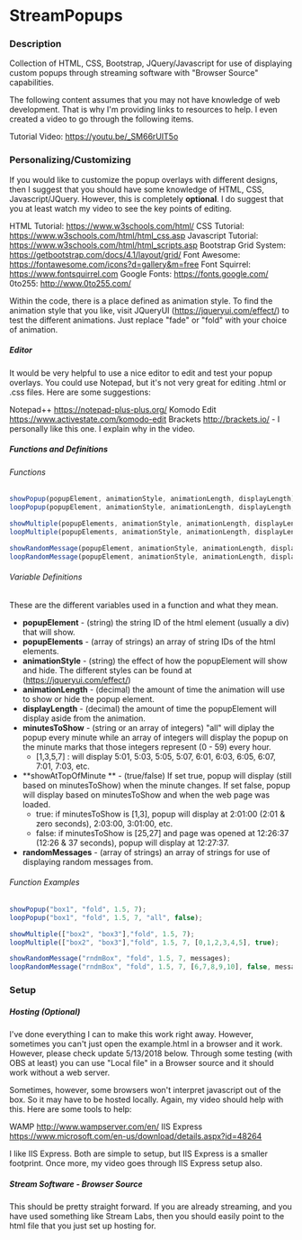 # StreamPopups

### Description
Collection of HTML, CSS, Bootstrap, JQuery/Javascript for use of displaying custom popups through streaming software with "Browser Source" capabilities.

The following content assumes that you may not have knowledge of web development. That is why I'm providing links to resources to help. I even created a video to go through the following items.

Tutorial Video: https://youtu.be/_SM66rUIT5o

### Personalizing/Customizing
If you would like to customize the popup overlays with different designs, then I suggest that you should have some knowledge of HTML, CSS, Javascript/JQuery. However, this is completely **optional**. I do suggest that you at least watch my video to see the key points of editing.

HTML Tutorial: https://www.w3schools.com/html/
CSS Tutorial: https://www.w3schools.com/html/html_css.asp
Javascript Tutorial: https://www.w3schools.com/html/html_scripts.asp
Bootstrap Grid System: https://getbootstrap.com/docs/4.1/layout/grid/
Font Awesome: https://fontawesome.com/icons?d=gallery&m=free
Font Squirrel: https://www.fontsquirrel.com
Google Fonts: https://fonts.google.com/
0to255: http://www.0to255.com/

Within the code, there is a place defined as animation style. To find the animation style that you like, visit JQueryUI (https://jqueryui.com/effect/) to test the different animations. Just replace "fade" or "fold" with your choice of animation.

##### Editor
It would be very helpful to use a nice editor to edit and test your popup overlays. You could use Notepad, but it's not very great for editing .html or .css files. Here are some suggestions:

Notepad++ https://notepad-plus-plus.org/
Komodo Edit https://www.activestate.com/komodo-edit
Brackets http://brackets.io/ - I personally like this one. I explain why in the video.

##### Functions and Definitions

###### Functions
```javascript
showPopup(popupElement, animationStyle, animationLength, displayLength);
loopPopup(popupElement, animationStyle, animationLength, displayLength, minutesToShow, showAtTopOfMinute);

showMultiple(popupElements, animationStyle, animationLength, displayLength);
loopMultiple(popupElements, animationStyle, animationLength, displayLength, minutesToShow, showAtTopOfMinute);

showRandomMessage(popupElement, animationStyle, animationLength, displayLength, randomMessages);
loopRandomMessage(popupElement, animationStyle, animationLength, displayLength, minutesToShow, showAtTopOfMinute, randomMessages);
```

###### Variable Definitions
These are the different variables used in a function and what they mean.
+ **popupElement** - (string) the string ID of the html element (usually a div) that will show.
+ **popupElements** - (array of strings) an array of string IDs of the html elements.
+ **animationStyle** - (string) the effect of how the popupElement will show and hide. The different styles can be found at (https://jqueryui.com/effect/)
+ **animationLength** - (decimal) the amount of time the animation will use to show or hide the popup element.
+ **displayLength** - (decimal) the amount of time the popupElement will display aside from the animation.
+ **minutesToShow** - (string or an array of integers) "all" will diplay the popup every minute while an array of integers will display the popup on the minute marks that those integers represent (0 - 59) every hour.
	+ [1,3,5,7] : will display 5:01, 5:03, 5:05, 5:07, 6:01, 6:03, 6:05, 6:07, 7:01, 7:03, etc.
+ **showAtTopOfMinute ** - (true/false) If set true, popup will display (still based on minutesToShow) when the minute changes. If set false, popup will display based on minutesToShow and when the web page was loaded.
	+ true: if minutesToShow is [1,3], popup will display at 2:01:00 (2:01 & zero seconds), 2:03:00, 3:01:00, etc.
	+ false: if minutesToShow is [25,27] and page was opened at 12:26:37 (12:26 & 37 seconds), popup will display at 12:27:37.
+ **randomMessages** - (array of strings) an array of strings for use of displaying random messages from.


###### Function Examples

```javascript
showPopup("box1", "fold", 1.5, 7);
loopPopup("box1", "fold", 1.5, 7, "all", false);

showMultiple(["box2", "box3"],"fold", 1.5, 7);
loopMultiple(["box2", "box3"],"fold", 1.5, 7, [0,1,2,3,4,5], true);               

showRandomMessage("rndmBox", "fold", 1.5, 7, messages);
loopRandomMessage("rndmBox", "fold", 1.5, 7, [6,7,8,9,10], false, messages);
```

### Setup

##### Hosting (Optional)
I've done everything I can to make this work right away. However, sometimes you can't just open the example.html in a browser and it work. However, please check update 5/13/2018 below. Through some testing (with OBS at least) you can use "Local file" in a Browser source and it should work without a web server.

Sometimes, however, some browsers won't interpret javascript out of the box. So it may have to be hosted locally. Again, my video should help with this. Here are some tools to help:

WAMP http://www.wampserver.com/en/
IIS Express https://www.microsoft.com/en-us/download/details.aspx?id=48264

I like IIS Express. Both are simple to setup, but IIS Express is a smaller footprint. Once more, my video goes through IIS Express setup also.

##### Stream Software - Browser Source
This should be pretty straight forward. If you are already streaming, and you have used something like Stream Labs, then you should easily point to the html file that you just set up hosting for.